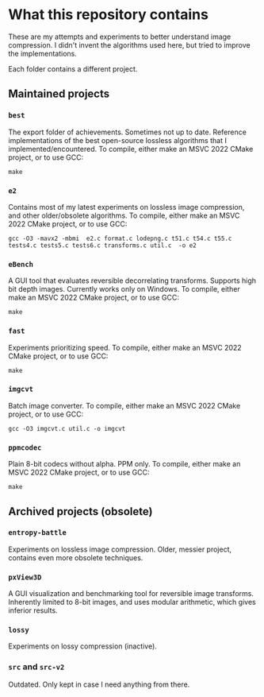 # What this repository contains

These are my attempts and experiments to better understand image compression.
I didn't invent the algorithms used here, but tried to improve the implementations.

Each folder contains a different project.

## Maintained projects

### `best`
The export folder of achievements. Sometimes not up to date.
Reference implementations of the best open-source lossless algorithms that I implemented/encountered.
To compile, either make an MSVC 2022 CMake project, or to use GCC:

`make`

### `e2`
Contains most of my latest experiments on lossless image compression, and other older/obsolete algorithms.
To compile, either make an MSVC 2022 CMake project, or to use GCC:

`gcc -O3 -mavx2 -mbmi  e2.c format.c lodepng.c t51.c t54.c t55.c tests4.c tests5.c tests6.c transforms.c util.c  -o e2`

### `eBench`
A GUI tool that evaluates reversible decorrelating transforms.
Supports high bit depth images.
Currently works only on Windows.
To compile, either make an MSVC 2022 CMake project, or to use GCC:

`make`

### `fast`
Experiments prioritizing speed.
To compile, either make an MSVC 2022 CMake project, or to use GCC:

`make`

### `imgcvt`
Batch image converter.
To compile, either make an MSVC 2022 CMake project, or to use GCC:

`gcc -O3 imgcvt.c util.c -o imgcvt`

### `ppmcodec`
Plain 8-bit codecs without alpha. PPM only.
To compile, either make an MSVC 2022 CMake project, or to use GCC:

`make`


## Archived projects (obsolete)

### `entropy-battle`
Experiments on lossless image compression. Older, messier project, contains even more obsolete techniques.

### `pxView3D`
A GUI visualization and benchmarking tool for reversible image transforms.
Inherently limited to 8-bit images, and uses modular arithmetic, which gives inferior results.

### `lossy`
Experiments on lossy compression (inactive).

### `src` and `src-v2`
Outdated. Only kept in case I need anything from there.
